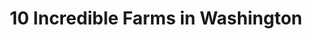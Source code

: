 ---
layout: ampstory
title: 10 Incredible Farms in Washington
cover:
   title: 10 Incredible Farms in Washington
   subtitle: Open Directory Project
   background: ../assets/images/farms/cover.jpg

pages: 
 - layout: thirds
   top: <h1>#1 Olympic Game Farm</h1>
   bottom: "<p>First I loved this experience up closer and personal.</p>"
   background: ../assets/images/farms/A.jpg
   backgroundblur: true   
 - layout: thirds
   top: <h1>#2 Leavenworth Reindeer Farm</h1>
   bottom: "<p>The reindeer farm was such a fun activity.</p>"
   background: ../assets/images/farms/B.jpg
   backgroundblur: true  
 - layout: thirds
   top: <h1>#3 Bob’s Corn & Pumpkin Farm</h1>
   bottom: "<p>We had an absolute blast at this farm for pumpkin patch.</p>"
   background: ../assets/images/farms/C.jpg
   backgroundblur: true
 - layout: thirds
   top: <h1>#4 Kelsey Creek Farm</h1>
   bottom: "<p>This one of best parks! Located not far from downtown Bellevue it is a gem.</p>"
   background: ../assets/images/farms/D.jpg
   backgroundblur: true  
 - layout: thirds
   top: <h1>#5 Fox Hollow</h1>
   bottom: "<p>Totally loved the place , venue and the whole area around it.</p>"
   background: ../assets/images/farms/E.jpg
   backgroundblur: true  
 - layout: thirds
   top: <h1>#6 Jubilee Farm</h1>
   bottom: "<p>229 W Snoqualmie River Rd NE, Carnation, WA 98014, United States|4.7(216).</p>"
   background: ../assets/images/farms/F.jpg
   backgroundblur: true  
 - layout: thirds
   top: <h1>#7 Hunter Farms</h1>
   bottom: "<p>1921 WA-106, Union, WA 98592, United States|4.6(196).</p>"
   background: ../assets/images/farms/G.jpg
   backgroundblur: true 
 - layout: thirds
   top: <h1>#8 Carnation Farms Farmstand</h1>
   bottom: "<p>28901 NE Carnation Farm Rd, Carnation, WA 98014, United States|4.6(160).</p>"
   background: ../assets/images/farms/H.jpg
   backgroundblur: true 
 - layout: thirds
   top: <h1>#9 Thompson’s Farm</h1>
   bottom: "<p>9535 Old Naches Hwy, Naches, WA 98937, United States|4.7(146).</p>"
   background: ../assets/images/farms/I.jpg
   backgroundblur: true 
 - layout: thirds
   top: <h1>#10 Cascade Rose Alpacas</h1>
   bottom: "<p>1826 324th Ave NE, Carnation, WA 98014, United States|4.9(139).</p>"
   background: ../assets/images/farms/J.jpg
   backgroundblur: true   
 - layout: thirds
   middle: Continue reading...
   cta:
      link: https://www.knot35.com/toplist/10-incredible-farms-in-washington-you-need-to-visit/
      text: 10 Incredible Farms in Washington
      
---